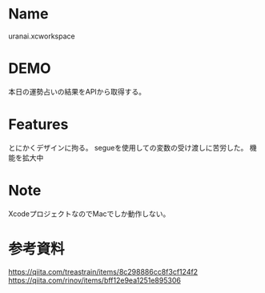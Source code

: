 # Name
 
 uranai.xcworkspace
 
 
# DEMO
 
 本日の運勢占いの結果をAPIから取得する。
 
 
# Features
 
とにかくデザインに拘る。
segueを使用しての変数の受け渡しに苦労した。
機能を拡大中

# Note

XcodeプロジェクトなのでMacでしか動作しない。

# 参考資料
https://qiita.com/treastrain/items/8c298886cc8f3cf124f2
https://qiita.com/rinov/items/bff12e9ea1251e895306
